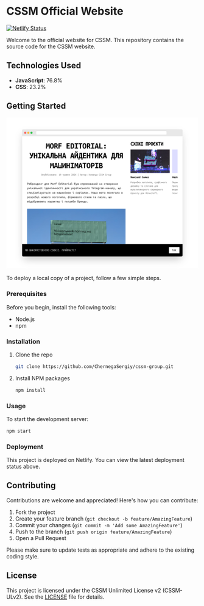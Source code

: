 # CSSM Official Website

[![Netlify Status](https://api.netlify.com/api/v1/badges/cc7a3826-4b52-4b90-8222-9a6515efc24a/deploy-status)](https://app.netlify.com/sites/cssm-group/deploys)

Welcome to the official website for CSSM. This repository contains the source code for the CSSM website.

## Technologies Used

- **JavaScript**: 76.8%
- **CSS**: 23.2%

## Getting Started

![Case Article Screenshot](images/screely-1724650115350.png)

To deploy a local copy of a project, follow a few simple steps.

### Prerequisites

Before you begin, install the following tools:

- Node.js
- npm

### Installation

1. Clone the repo
   ```bash
   git clone https://github.com/ChernegaSergiy/cssm-group.git
   ```
2. Install NPM packages
   ```bash
   npm install
   ```

### Usage

To start the development server:
```bash
npm start
```

### Deployment

This project is deployed on Netlify. You can view the latest deployment status above.

## Contributing

Contributions are welcome and appreciated! Here's how you can contribute:

1. Fork the project
2. Create your feature branch (`git checkout -b feature/AmazingFeature`)
3. Commit your changes (`git commit -m 'Add some AmazingFeature'`)
4. Push to the branch (`git push origin feature/AmazingFeature`)
5. Open a Pull Request

Please make sure to update tests as appropriate and adhere to the existing coding style.

## License

This project is licensed under the CSSM Unlimited License v2 (CSSM-ULv2). See the [LICENSE](LICENSE) file for details.
